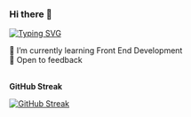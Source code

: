 ### Hi there 👋

[![Typing SVG](https://readme-typing-svg.herokuapp.com/?lines=Front+End+Developer;On+100+Days+of+Code+Challenge)](https://git.io/typing-svg)
<!--
**ankitmohanty18/ankitmohanty18** is a ✨ _special_ ✨ repository because its `README.md` (this file) appears on your GitHub profile.

Here are some ideas to get you started:

 - 🔭 I’m currently working on
🌱 I’m currently learning Front End Development (HTML, CSS & JS)
- 👯 I’m looking to collaborate on ...
- 🤔 I’m looking for help with ...
- 💬 Ask me about ...
- 📫 How to reach me: ...
- 😄 Pronouns: ...
- ⚡ Fun fact: ...
-->
🌱 I’m currently learning Front End Development   
💬 Open to feedback
<br>
<br>
  
<b>GitHub Streak</b>

[![GitHub Streak](https://github-readme-streak-stats.herokuapp.com/?user=ankitmohanty18)](https://git.io/streak-stats)
